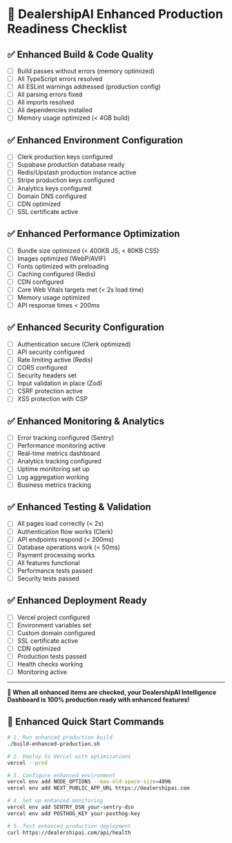 # 🎯 DealershipAI Enhanced Production Readiness Checklist

## ✅ Enhanced Build & Code Quality
- [ ] Build passes without errors (memory optimized)
- [ ] All TypeScript errors resolved
- [ ] All ESLint warnings addressed (production config)
- [ ] All parsing errors fixed
- [ ] All imports resolved
- [ ] All dependencies installed
- [ ] Memory usage optimized (< 4GB build)

## ✅ Enhanced Environment Configuration
- [ ] Clerk production keys configured
- [ ] Supabase production database ready
- [ ] Redis/Upstash production instance active
- [ ] Stripe production keys configured
- [ ] Analytics keys configured
- [ ] Domain DNS configured
- [ ] CDN optimized
- [ ] SSL certificate active

## ✅ Enhanced Performance Optimization
- [ ] Bundle size optimized (< 400KB JS, < 80KB CSS)
- [ ] Images optimized (WebP/AVIF)
- [ ] Fonts optimized with preloading
- [ ] Caching configured (Redis)
- [ ] CDN configured
- [ ] Core Web Vitals targets met (< 2s load time)
- [ ] Memory usage optimized
- [ ] API response times < 200ms

## ✅ Enhanced Security Configuration
- [ ] Authentication secure (Clerk optimized)
- [ ] API security configured
- [ ] Rate limiting active (Redis)
- [ ] CORS configured
- [ ] Security headers set
- [ ] Input validation in place (Zod)
- [ ] CSRF protection active
- [ ] XSS protection with CSP

## ✅ Enhanced Monitoring & Analytics
- [ ] Error tracking configured (Sentry)
- [ ] Performance monitoring active
- [ ] Real-time metrics dashboard
- [ ] Analytics tracking configured
- [ ] Uptime monitoring set up
- [ ] Log aggregation working
- [ ] Business metrics tracking

## ✅ Enhanced Testing & Validation
- [ ] All pages load correctly (< 2s)
- [ ] Authentication flow works (Clerk)
- [ ] API endpoints respond (< 200ms)
- [ ] Database operations work (< 50ms)
- [ ] Payment processing works
- [ ] All features functional
- [ ] Performance tests passed
- [ ] Security tests passed

## ✅ Enhanced Deployment Ready
- [ ] Vercel project configured
- [ ] Environment variables set
- [ ] Custom domain configured
- [ ] SSL certificate active
- [ ] CDN optimized
- [ ] Production tests passed
- [ ] Health checks working
- [ ] Monitoring active

---

**🎉 When all enhanced items are checked, your DealershipAI Intelligence Dashboard is 100% production ready with enhanced features!**

## 🚀 Enhanced Quick Start Commands

```bash
# 1. Run enhanced production build
./build-enhanced-production.sh

# 2. Deploy to Vercel with optimizations
vercel --prod

# 3. Configure enhanced environment
vercel env add NODE_OPTIONS --max-old-space-size=4096
vercel env add NEXT_PUBLIC_APP_URL https://dealershipai.com

# 4. Set up enhanced monitoring
vercel env add SENTRY_DSN your-sentry-dsn
vercel env add POSTHOG_KEY your-posthog-key

# 5. Test enhanced production deployment
curl https://dealershipai.com/api/health
```
